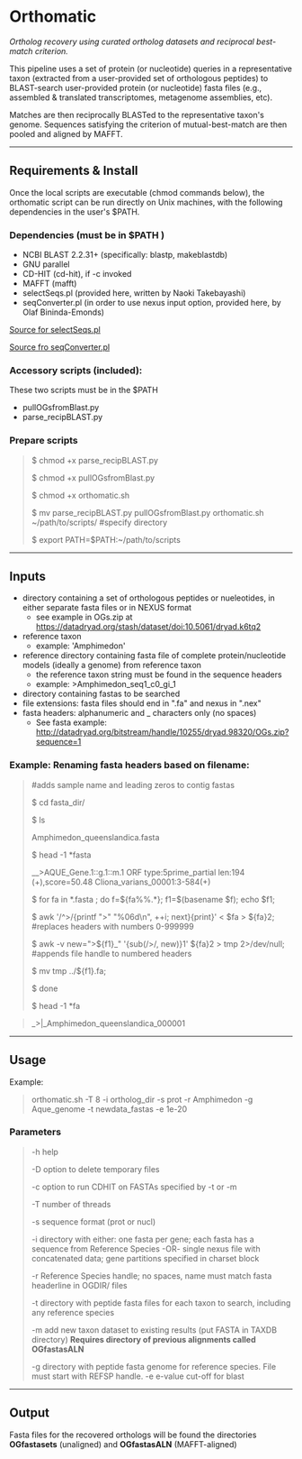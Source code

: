# Orthomatic 

*Ortholog recovery using curated ortholog datasets and reciprocal best-match criterion.*

This pipeline uses a set of protein (or nucleotide) queries in a representative taxon (extracted from 
a user-provided set of orthologous peptides) to BLAST-search user-provided protein (or nucleotide) fasta files
(e.g., assembled & translated transcriptomes, metagenome assemblies, etc). 

Matches are then reciprocally BLASTed to the representative taxon's genome. Sequences 
satisfying the criterion of mutual-best-match are then pooled  and aligned by MAFFT.

-----

## Requirements & Install
Once the local scripts are executable (chmod commands below), the orthomatic script can be run directly on Unix machines, with the following dependencies in the user's $PATH.

### Dependencies (must be in $PATH )

 - NCBI BLAST 2.2.31+ (specifically: blastp, makeblastdb)		
 - GNU parallel																								
 - CD-HIT (cd-hit), if -c invoked	
 - MAFFT (mafft)	
 - selectSeqs.pl 	(provided here, written by Naoki Takebayashi)
 - seqConverter.pl (in order to use nexus input option, provided here, by Olaf Bininda-Emonds)

[Source for selectSeqs.pl](http://raven.wrrb.uaf.edu/~ntakebay/teaching/programming/perl-scripts/perl-scripts.html)

[Source fro seqConverter.pl](https://uol.de/systematik-evolutionsbiologie/programme)																
### Accessory scripts (included): 		
These two scripts must be in the $PATH  
								
- pullOGsfromBlast.py											
- parse_recipBLAST.py		

### Prepare scripts 

> $ chmod +x parse_recipBLAST.py
> 
> $ chmod +x pullOGsfromBlast.py
>
> $ chmod +x orthomatic.sh
>
> $ mv parse_recipBLAST.py pullOGsfromBlast.py orthomatic.sh ~/path/to/scripts/ #specify directory
>
> $ export PATH=$PATH:~/path/to/scripts
> 


----

## Inputs
- directory containing a set of orthologous peptides or nueleotides, in either separate fasta files or in NEXUS format
	- see example in OGs.zip at https://datadryad.org/stash/dataset/doi:10.5061/dryad.k6tq2
- reference taxon
  	- example: 'Amphimedon' 
- reference directory containing fasta file of complete protein/nucleotide models (ideally a genome) from reference taxon
	- the reference taxon string must be found in the sequence headers
 	- example: >Amphimedon_seq1_c0_gi_1	 
- directory containing fastas to be searched 
- file extensions: fasta files should end in ".fa" and nexus in ".nex"
- fasta headers: alphanumeric and _ characters only (no spaces)
	- See fasta example: http://datadryad.org/bitstream/handle/10255/dryad.98320/OGs.zip?sequence=1

### Example: Renaming fasta headers based on filename:

> #adds sample name and leading zeros to contig fastas
>
> $ cd fasta_dir/ 
>
> $ ls
>
> Amphimedon_queenslandica.fasta
>
> $ head -1 *fasta
>
> \_\_>AQUE_Gene.1::g.1::m.1  ORF type:5prime_partial len:194 (+),score=50.48 Cliona_varians_00001:3-584(+)
>
> 
> $ for fa in *.fasta ; do f=${fa%%.*}; f1=$(basename $f); echo $f1;
>
> $	awk '/^>/{printf ">" "%06d\n", ++i; next}{print}' < $fa > ${fa}2; #replaces headers with numbers 0-999999
>
> $	awk -v new=">${f1}_" '{sub(/>/, new)}1'  ${fa}2 > tmp 2>/dev/null; #appends file handle to numbered headers
>
> $	mv tmp ../${f1}.fa;
>
> $ done
>
> $ head -1 *fa

> \_>|_Amphimedon_queenslandica_000001


----

## Usage

Example: 

> orthomatic.sh -T 8 -i ortholog_dir -s prot -r Amphimedon -g Aque_genome -t newdata_fastas -e 1e-20 


### Parameters

>	-h 		help
>	
>	-D 		option to delete temporary files 
>	
>	-c  	option to run CDHIT on FASTAs specified by -t or -m
>	
>	-T  	number of threads
>	
>	-s      sequence format (prot or nucl)
>	
>	-i  	directory with either: 
>			one fasta per gene; each fasta has a sequence from Reference Species
>			-OR-
>			single nexus file with concatenated data; gene partitions specified in charset block
>				
>	-r 		Reference Species handle; no spaces, name must match fasta headerline in OGDIR/ files
>	
>	-t 		directory with peptide fasta files for each taxon to search, including any reference species
>				
>	-m     add new taxon dataset to existing results (put FASTA in TAXDB directory)
>               **Requires directory of previous alignments called OGfastasALN**
>                 
>	-g 		directory with peptide fasta genome for reference species. File must start with REFSP handle. 
>	-e 		e-value cut-off for blast

---

## Output

Fasta files for the recovered orthologs will be found the directories **OGfastasets** (unaligned) and **OGfastasALN** (MAFFT-aligned)


